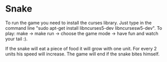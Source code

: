 # Snake

To run the game you need to install the curses library. Just type in the command line "sudo apt-get install libncurses5-dev libncursesw5-dev".
To play: make -> make run -> choose the game mode -> have fun and watch your tail :).

If the snake will eat a piece of food it will grow with one unit. For every 2 units his speed will increase. The game will end if the snake bites himself.
